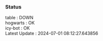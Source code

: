 ### Status


table : DOWN  
hogwarts : OK  
icy-bot : OK  
Latest Update : 2024-07-01 08:12:27.643856
